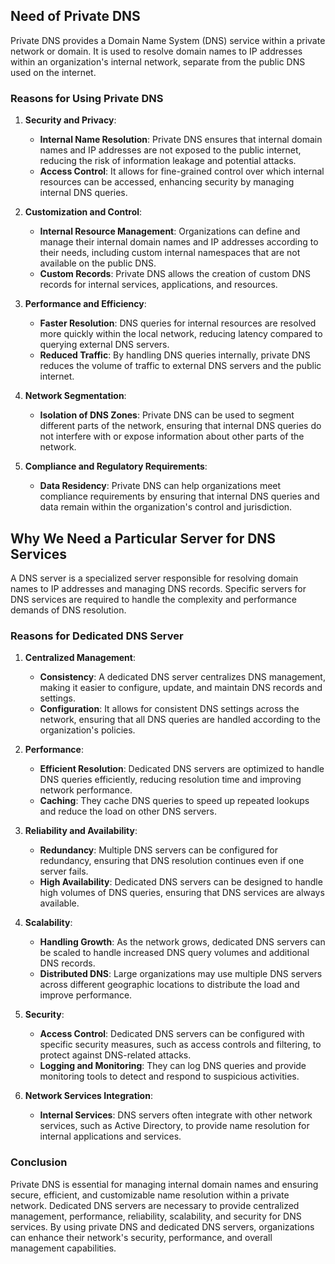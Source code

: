 ## Need of Private DNS

Private DNS provides a Domain Name System (DNS) service within a private network or domain. It is used to resolve domain names to IP addresses within an organization's internal network, separate from the public DNS used on the internet.

### Reasons for Using Private DNS

1. **Security and Privacy**:
   - **Internal Name Resolution**: Private DNS ensures that internal domain names and IP addresses are not exposed to the public internet, reducing the risk of information leakage and potential attacks.
   - **Access Control**: It allows for fine-grained control over which internal resources can be accessed, enhancing security by managing internal DNS queries.

2. **Customization and Control**:
   - **Internal Resource Management**: Organizations can define and manage their internal domain names and IP addresses according to their needs, including custom internal namespaces that are not available on the public DNS.
   - **Custom Records**: Private DNS allows the creation of custom DNS records for internal services, applications, and resources.

3. **Performance and Efficiency**:
   - **Faster Resolution**: DNS queries for internal resources are resolved more quickly within the local network, reducing latency compared to querying external DNS servers.
   - **Reduced Traffic**: By handling DNS queries internally, private DNS reduces the volume of traffic to external DNS servers and the public internet.

4. **Network Segmentation**:
   - **Isolation of DNS Zones**: Private DNS can be used to segment different parts of the network, ensuring that internal DNS queries do not interfere with or expose information about other parts of the network.

5. **Compliance and Regulatory Requirements**:
   - **Data Residency**: Private DNS can help organizations meet compliance requirements by ensuring that internal DNS queries and data remain within the organization's control and jurisdiction.

## Why We Need a Particular Server for DNS Services

A DNS server is a specialized server responsible for resolving domain names to IP addresses and managing DNS records. Specific servers for DNS services are required to handle the complexity and performance demands of DNS resolution.

### Reasons for Dedicated DNS Server

1. **Centralized Management**:
   - **Consistency**: A dedicated DNS server centralizes DNS management, making it easier to configure, update, and maintain DNS records and settings.
   - **Configuration**: It allows for consistent DNS settings across the network, ensuring that all DNS queries are handled according to the organization's policies.

2. **Performance**:
   - **Efficient Resolution**: Dedicated DNS servers are optimized to handle DNS queries efficiently, reducing resolution time and improving network performance.
   - **Caching**: They cache DNS queries to speed up repeated lookups and reduce the load on other DNS servers.

3. **Reliability and Availability**:
   - **Redundancy**: Multiple DNS servers can be configured for redundancy, ensuring that DNS resolution continues even if one server fails.
   - **High Availability**: Dedicated DNS servers can be designed to handle high volumes of DNS queries, ensuring that DNS services are always available.

4. **Scalability**:
   - **Handling Growth**: As the network grows, dedicated DNS servers can be scaled to handle increased DNS query volumes and additional DNS records.
   - **Distributed DNS**: Large organizations may use multiple DNS servers across different geographic locations to distribute the load and improve performance.

5. **Security**:
   - **Access Control**: Dedicated DNS servers can be configured with specific security measures, such as access controls and filtering, to protect against DNS-related attacks.
   - **Logging and Monitoring**: They can log DNS queries and provide monitoring tools to detect and respond to suspicious activities.

6. **Network Services Integration**:
   - **Internal Services**: DNS servers often integrate with other network services, such as Active Directory, to provide name resolution for internal applications and services.

### Conclusion

Private DNS is essential for managing internal domain names and ensuring secure, efficient, and customizable name resolution within a private network. Dedicated DNS servers are necessary to provide centralized management, performance, reliability, scalability, and security for DNS services. By using private DNS and dedicated DNS servers, organizations can enhance their network's security, performance, and overall management capabilities.